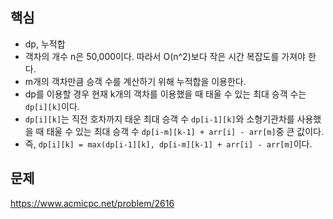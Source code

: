 ## 핵심

- dp, 누적합
- 객차의 개수 n은 50,000이다. 따라서 O(n^2)보다 작은 시간 복잡도를 가져야 한다.
- m개의 객차만큼 승객 수를 계산하기 위해 누적합을 이용한다.
- dp를 이용할 경우 현재 k개의 객차를 이용했을 때 태울 수 있는 최대 승객 수는 `dp[i][k]`이다.
- `dp[i][k]`는 직전 호차까지 태운 최대 승객 수 `dp[i-1][k]`와 소형기관차를 사용했을 때 태울 수 있는 최대 승객 수 `dp[i-m][k-1] + arr[i] - arr[m]`중 큰 값이다.
- 즉, `dp[i][k] = max(dp[i-1][k], dp[i-m][k-1] + arr[i] - arr[m]`이다.

## 문제

https://www.acmicpc.net/problem/2616

